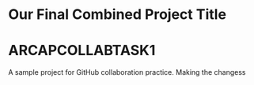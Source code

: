 # Our Final Combined Project Title
# ARCAPCOLLABTASK1
A sample project for GitHub collaboration practice.
Making the changess
